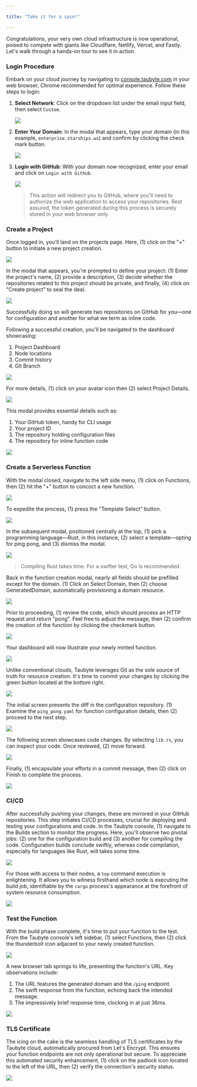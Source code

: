 ```yaml
---

title: "Take it for a spin!"

---
```


Congratulations, your very own cloud infrastructure is now operational, poised to compete with giants like Cloudflare, Netlify, Vercel, and Fastly. Let's walk through a hands-on tour to see it in action.

### Login Procedure
Embark on your cloud journey by navigating to [console.taubyte.com](https://console.taubyte.com) in your web browser, Chrome recommended for optimal experience. Follow these steps to login:

1. **Select Network**: Click on the dropdown list under the email input field, then select `Custom`.

   ![](/images/webconsole-select-custom-network.png)

2. **Enter Your Domain**: In the modal that appears, type your domain (in this example, `enterprise.starships.ws`) and confirm by clicking the check mark button.

   ![](/images/webconsole-select-custom-network-modal.png)

3. **Login with GitHub**: With your domain now recognized, enter your email and click on `Login with Github`.

   ![](/images/webconsole-select-custom-network-login.png)

   > This action will redirect you to GitHub, where you'll need to authorize the web application to access your repositories. Rest assured, the token generated during this process is securely stored in your web browser only.



### Create a Project
Once logged in, you'll land on the projects page. Here, (1) click on the "+" button to initiate a new project creation.

![](/images/webconsole-select-custom-network-projects-empty.png)

In the modal that appears, you're prompted to define your project: (1) Enter the project's name, (2) provide a description, (3) decide whether the repositories related to this project should be private, and finally, (4) click on "Create project" to seal the deal.

![](/images/webconsole-select-custom-network-new-project.png)

Successfully doing so will generate two repositories on GitHub for you—one for configuration and another for what we term as inline code.

Following a successful creation, you'll be navigated to the dashboard showcasing:
  1. Project Dashboard
  2. Node locations
  3. Commit history
  4. Git Branch

![](/images/webconsole-select-custom-network-new-project-dashboard.png)

For more details, (1) click on your avatar icon then (2) select Project Details.

![](/images/webconsole-select-custom-network-new-project-dashboard-details-menu.png)

This modal provides essential details such as:
  1. Your GitHub token, handy for CLI usage
  2. Your project ID
  3. The repository holding configuration files
  4. The repository for inline function code

![](/images/webconsole-select-custom-network-new-project-dashboard-details-modal.png)

### Create a Serverless Function
With the modal closed, navigate to the left side menu, (1) click on Functions, then (2) hit the "+" button to concoct a new function.

![](/images/webconsole-select-custom-network-new-project-dashboard-new-func.png)

To expedite the process, (1) press the "Template Select" button.

![](/images/webconsole-select-custom-network-new-project-dashboard-new-func-modal-sel-tmpl.png)

In the subsequent modal, positioned centrally at the top, (1) pick a programming language—Rust, in this instance, (2) select a template—opting for ping pong, and (3) dismiss the modal.

![](/images/webconsole-select-custom-network-new-project-dashboard-new-func-modal-sel-tmpl-rust-pingpong.png)

> Compiling Rust takes time. For a swifter test, Go is recommended.

Back in the function creation modal, nearly all fields should be prefilled except for the domain. (1) Click on Select Domain, then (2) choose GeneratedDomain, automatically provisioning a domain resource.

![](/images/webconsole-select-custom-network-new-project-dashboard-new-func-modal-use-generated.png)

Prior to proceeding, (1) review the code, which should process an HTTP request and return "pong". Feel free to adjust the message, then (2) confirm the creation of the function by clicking the checkmark button.

![](/images/webconsole-select-custom-network-new-project-dashboard-new-func-modal-check-rust-code.png)

Your dashboard will now illustrate your newly minted function.

![](/images/webconsole-select-custom-network-new-project-dashboard-new-func-before-push.png)

Unlike conventional clouds, Taubyte leverages Git as the sole source of truth for resource creation. It's time to commit your changes by clicking the green button located at the bottom right.

![](/images/webconsole-select-custom-network-new-project-dashboard-new-func-push-btn.png)

The initial screen presents the diff in the configuration repository. (1) Examine the `ping_pong.yaml` for function configuration details, then (2) proceed to the next step.

![](/images/webconsole-select-custom-network-new-project-dashboard-new-func-push-diff-modal-config.png)

The following screen showcases code changes. By selecting `lib.rs`, you can inspect your code. Once reviewed, (2) move forward.

![](/images/webconsole-select-custom-network-new-project-dashboard-new-func-push-diff-modal-code.png)

Finally, (1) encapsulate your efforts in a commit message, then (2) click on Finish to complete the process.

![](/images/webconsole-select-custom-network-new-project-dashboard-new-func-push-diff-modal-commit-message.png)



### CI/CD
After successfully pushing your changes, these are mirrored in your GitHub repositories. This step initiates CI/CD processes, crucial for deploying and testing your configurations and code. In the Taubyte console, (1) navigate to the Builds section to monitor the progress. Here, you'll observe two pivotal jobs: (2) one for the configuration build and (3) another for compiling the code. Configuration builds conclude swiftly, whereas code compilation, especially for languages like Rust, will takes some time.

![](/images/webconsole-select-custom-network-new-project-dashboard-new-func-builds.png)

For those with access to their nodes, a `top` command execution is enlightening. It allows you to witness firsthand which node is executing the build job, identifiable by the `cargo` process's appearance at the forefront of system resource consumption.

![](/images/top-on-node-new-func-builds.png)

### Test the Function
With the build phase complete, it's time to put your function to the test. From the Taubyte console's left sidebar, (1) select Functions, then (2) click the thunderbolt icon adjacent to your newly created function.

![](/images/webconsole-open-function-url.png)

A new browser tab springs to life, presenting the function's URL. Key observations include:
  1. The URL features the generated domain and the `/ping` endpoint.
  2. The swift response from the function, echoing back the intended message.
  3. The impressively brief response time, clocking in at just 36ms.

![](/images/tab-open-function-url.png)

### TLS Certificate
The icing on the cake is the seamless handling of TLS certificates by the Taubyte cloud, automatically procured from Let's Encrypt. This ensures your function endpoints are not only operational but secure. To appreciate this automated security enhancement, (1) click on the padlock icon located to the left of the URL, then (2) verify the connection's security status.

![](/images/tab-open-function-url-secured-https.png)


